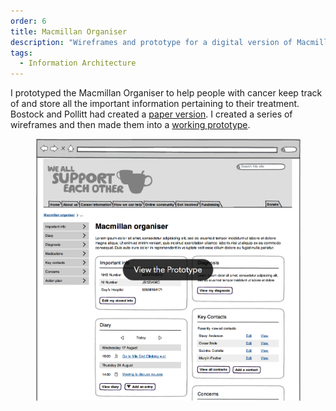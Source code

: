 ```yaml
---
order: 6
title: Macmillan Organiser
description: "Wireframes and prototype for a digital version of Macmillan's Healthcare Manager"
tags:
  - Information Architecture
---
```


I prototyped the Macmillan Organiser to help people with cancer keep track of and store all the important information pertaining to their treatment. Bostock and Pollitt had created a [paper version][paper]. I created a series of wireframes and then made them into a [working prototype][prototype].

<figure class="figure">
  <a href="prototype/Dashboard.html"><img
    alt="View the prototype"
    src="/images/macmillan-organiser/dashboard.png"
  ></a>
</figure>

[paper]: http://www.bostockandpollitt.com/work/macmillan-organiser/
[prototype]: prototype/Dashboard.html
